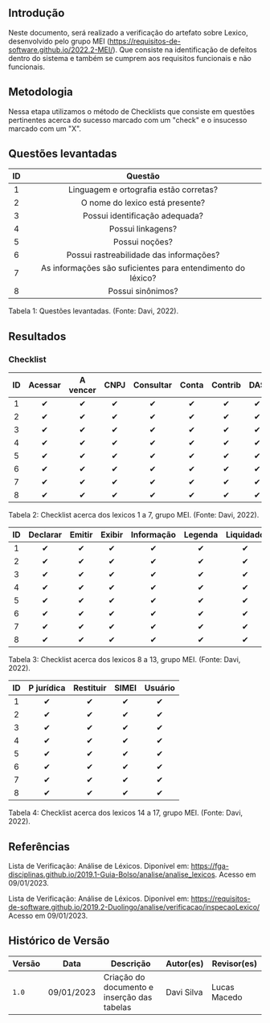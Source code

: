 ## Introdução 
Neste documento, será realizado a verificação do artefato sobre Lexico, desenvolvido pelo grupo MEI (https://requisitos-de-software.github.io/2022.2-MEI/). Que consiste na identificação de defeitos dentro do sistema e também se cumprem aos requisitos funcionais e não funcionais.

## Metodologia

Nessa etapa utilizamos o método de Checklists que consiste em questões pertinentes acerca do sucesso marcado com um "check" e o insucesso marcado com um "X".

## Questões levantadas

| ID |                      Questão                      | 
| :----: | :-----------------------------------------------: | 
|   1    |     Linguagem e ortografia estão corretas?      |    
|   2    | O nome do lexico está presente? |
|   3    |      Possui identificação adequada?       |
|   4    |           Possui linkagens?           |
|   5    |     Possui noções?      |
|   6    |     Possui rastreabilidade das informações?      |
|   7    |     As informações são suficientes para entendimento do léxico?      |
|   8    |     Possui sinônimos?      |
<p>
Tabela 1: Questões levantadas. (Fonte: Davi, 2022).
</p>

## Resultados
### Checklist

| ID |  Acessar | A vencer |CNPJ |Consultar |Conta |Contrib |DAS |
| :--: | :------: | :------: | :-----: | :-----: | :-----: | :-----: | :-----: |
|   1    | ✔ | ✔ | ✔ | ✔ | ✔ | ✔ | ✔ |
|   2    | ✔ | ✔ | ✔ | ✔ | ✔ | ✔ | ✔ |
|   3    | ✔ | ✔ | ✔ | ✔ | ✔ | ✔ | ✔ |
|   4    | ✔ | ✔ | ✔ | ✔ | ✔ | ✔ | ✔ |
|   5    | ✔ | ✔ | ✔ | ✔ | ✔ | ✔ | ✔ |
|   6    | ✔ | ✔ | ✔ | ✔ | ✔ | ✔ | ✔ |
|   7    | ✔ | ✔ | ✔ | ✔ | ✔ | ✔ | ✔ |
|   8    | ✔ | ✔ | ✔ | ✔ | ✔ | ✔ | ✔ |
<p>
<div>
<p>
Tabela 2: Checklist acerca dos lexicos 1 a 7, grupo MEI. (Fonte: Davi, 2022).
</p>
</div>

| ID |  Declarar | Emitir |Exibir |Informação |Legenda |Liquidado |
| :--: | :------: | :------: | :-----: | :-----: | :-----: | :-----: |
|   1    | ✔ | ✔ | ✔ | ✔ | ✔ | ✔ |
|   2    | ✔ | ✔ | ✔ | ✔ | ✔ | ✔ |
|   3    | ✔ | ✔ | ✔ | ✔ | ✔ | ✔ | 
|   4    | ✔ | ✔ | ✔ | ✔ | ✔ | ✔ |
|   5    | ✔ | ✔ | ✔ | ✔ | ✔ | ✔ | 
|   6    | ✔ | ✔ | ✔ | ✔ | ✔ | ✔ | 
|   7    | ✔ | ✔ | ✔ | ✔ | ✔ | ✔ | 
|   8    | ✔ | ✔ | ✔ | ✔ | ✔ | ✔ |
<p>
<div>
<p>
Tabela 3: Checklist acerca dos lexicos 8 a 13, grupo MEI. (Fonte: Davi, 2022).
</p>
</div>

| ID |  P jurídica | Restituir |SIMEI |Usuário |
| :--: | :------: | :------: | :-----: | :-----: | 
|   1    | ✔ | ✔ | ✔ | ✔ | 
|   2    | ✔ | ✔ | ✔ | ✔ | 
|   3    | ✔ | ✔ | ✔ | ✔ | 
|   4    | ✔ | ✔ | ✔ | ✔ | 
|   5    | ✔ | ✔ | ✔ | ✔ | 
|   6    | ✔ | ✔ | ✔ | ✔ | 
|   7    | ✔ | ✔ | ✔ | ✔ | 
|   8    | ✔ | ✔ | ✔ | ✔ |
<p>
<div>
<p>
Tabela 4: Checklist acerca dos lexicos 14 a 17, grupo MEI. (Fonte: Davi, 2022).
</p>
</div>

## Referências

Lista de Verificação: Análise de Léxicos. Diponível em: https://fga-disciplinas.github.io/2019.1-Guia-Bolso/analise/analise_lexicos. Acesso em 09/01/2023.

Lista de Verificação: Análise de Léxicos. Diponível em: https://requisitos-de-software.github.io/2019.2-Duolingo/analise/verificacao/inspecaoLexico/ Acesso em 09/01/2023.

## Histórico de Versão

| Versão | Data          | Descrição                          | Autor(es)     |  Revisor(es)  |
| ------ | ------------- | ---------------------------------- | ------------- | ------------- |
| `1.0`  | 09/01/2023 | Criação do documento e inserção das tabelas | Davi Silva | Lucas Macedo |